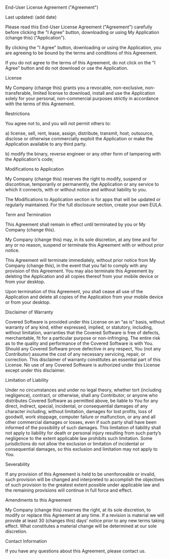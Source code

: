 End-User License Agreement ("Agreement")

Last updated: (add date)

Please read this End-User License Agreement ("Agreement") carefully before clicking the "I Agree" button, downloading or using My Application (change this) ("Application").

By clicking the "I Agree" button, downloading or using the Application, you are agreeing to be bound by the terms and conditions of this Agreement.

If you do not agree to the terms of this Agreement, do not click on the "I Agree" button and do not download or use the Application.

License

My Company (change this) grants you a revocable, non-exclusive, non-transferable, limited license to download, install and use the Application solely for your personal, non-commercial purposes strictly in accordance with the terms of this Agreement.

Restrictions

You agree not to, and you will not permit others to:

a) license, sell, rent, lease, assign, distribute, transmit, host, outsource, disclose or otherwise commercially exploit the Application or make the Application available to any third party.

b) modify the binary, reverse engineer or any other form of tampering with the Application's code;

Modifications to Application

My Company (change this) reserves the right to modify, suspend or discontinue, temporarily or permanently, the Application or any service to which it connects, with or without notice and without liability to you.

The Modifications to Application section is for apps that will be updated or regularly maintained. For the full disclosure section, create your own EULA.

Term and Termination

This Agreement shall remain in effect until terminated by you or My Company (change this). 

My Company (change this) may, in its sole discretion, at any time and for any or no reason, suspend or terminate this Agreement with or without prior notice.

This Agreement will terminate immediately, without prior notice from My Company (change this), in the event that you fail to comply with any provision of this Agreement. You may also terminate this Agreement by deleting the Application and all copies thereof from your mobile device or from your desktop.

Upon termination of this Agreement, you shall cease all use of the Application and delete all copies of the Application from your mobile device or from your desktop.

Disclaimer of Warranty

Covered Software is provided under this License on an “as is” basis, without warranty of any kind, either expressed, implied, or statutory, including, without limitation, warranties that the Covered Software is free of defects, merchantable, fit for a particular purpose or non-infringing. The entire risk as to the quality and performance of the Covered Software is with You. Should any Covered Software prove defective in any respect, You (not any Contributor) assume the cost of any necessary servicing, repair, or correction. This disclaimer of warranty constitutes an essential part of this License. No use of any Covered Software is authorized under this License except under this disclaimer.

Limitation of Liability

Under no circumstances and under no legal theory, whether tort (including negligence), contract, or otherwise, shall any Contributor, or anyone who distributes Covered Software as permitted above, be liable to You for any direct, indirect, special, incidental, or consequential damages of any character including, without limitation, damages for lost profits, loss of goodwill, work stoppage, computer failure or malfunction, or any and all other commercial damages or losses, even if such party shall have been informed of the possibility of such damages. This limitation of liability shall not apply to liability for death or personal injury resulting from such party’s negligence to the extent applicable law prohibits such limitation. Some jurisdictions do not allow the exclusion or limitation of incidental or consequential damages, so this exclusion and limitation may not apply to You.

Severability

If any provision of this Agreement is held to be unenforceable or invalid, such provision will be changed and interpreted to accomplish the objectives of such provision to the greatest extent possible under applicable law and the remaining provisions will continue in full force and effect.

Amendments to this Agreement

My Company (change this) reserves the right, at its sole discretion, to modify or replace this Agreement at any time. If a revision is material we will provide at least 30 (changes this) days' notice prior to any new terms taking effect. What constitutes a material change will be determined at our sole discretion.

Contact Information

If you have any questions about this Agreement, please contact us.
